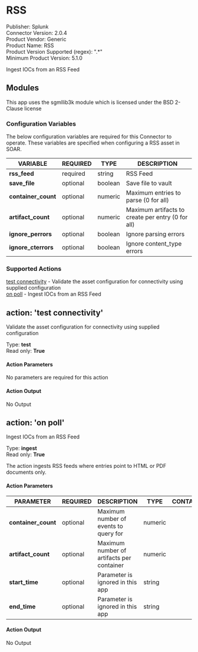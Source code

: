 [comment]: # "Auto-generated SOAR connector documentation"
# RSS

Publisher: Splunk  
Connector Version: 2\.0\.4  
Product Vendor: Generic  
Product Name: RSS  
Product Version Supported (regex): "\.\*"  
Minimum Product Version: 5\.1\.0  

Ingest IOCs from an RSS Feed

[comment]: # " File: README.md"
[comment]: # "  Copyright (c) 2017-2022 Splunk Inc."
[comment]: # ""
[comment]: # "  Licensed under Apache 2.0 (https://www.apache.org/licenses/LICENSE-2.0.txt)"
[comment]: # ""
## Modules

This app uses the sgmllib3k module which is licensed under the BSD 2-Clause license


### Configuration Variables
The below configuration variables are required for this Connector to operate.  These variables are specified when configuring a RSS asset in SOAR.

VARIABLE | REQUIRED | TYPE | DESCRIPTION
-------- | -------- | ---- | -----------
**rss\_feed** |  required  | string | RSS Feed
**save\_file** |  optional  | boolean | Save file to vault
**container\_count** |  optional  | numeric | Maximum entries to parse \(0 for all\)
**artifact\_count** |  optional  | numeric | Maximum artifacts to create per entry \(0 for all\)
**ignore\_perrors** |  optional  | boolean | Ignore parsing errors
**ignore\_cterrors** |  optional  | boolean | Ignore content_type errors

### Supported Actions  
[test connectivity](#action-test-connectivity) - Validate the asset configuration for connectivity using supplied configuration  
[on poll](#action-on-poll) - Ingest IOCs from an RSS Feed  

## action: 'test connectivity'
Validate the asset configuration for connectivity using supplied configuration

Type: **test**  
Read only: **True**

#### Action Parameters
No parameters are required for this action

#### Action Output
No Output  

## action: 'on poll'
Ingest IOCs from an RSS Feed

Type: **ingest**  
Read only: **True**

The action ingests RSS feeds where entries point to HTML or PDF documents only\.

#### Action Parameters
PARAMETER | REQUIRED | DESCRIPTION | TYPE | CONTAINS
--------- | -------- | ----------- | ---- | --------
**container\_count** |  optional  | Maximum number of events to query for | numeric | 
**artifact\_count** |  optional  | Maximum number of artifacts per container | numeric | 
**start\_time** |  optional  | Parameter is ignored in this app | string | 
**end\_time** |  optional  | Parameter is ignored in this app | string | 

#### Action Output
No Output
